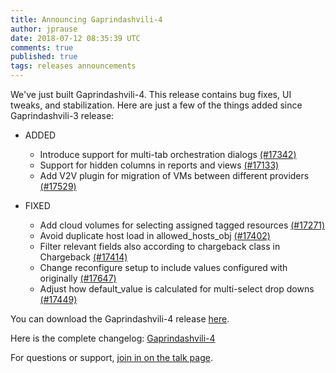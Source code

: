 ```yaml
---
title: Announcing Gaprindashvili-4
author: jprause
date: 2018-07-12 08:35:39 UTC
comments: true
published: true
tags: releases announcements
---
```


We've just built Gaprindashvili-4. This release contains bug fixes, UI tweaks, and stabilization.
Here are just a few of the things added since Gaprindashvili-3 release:

- ADDED
  * Introduce support for multi-tab orchestration dialogs [(#17342)](https://github.com/ManageIQ/manageiq/pull/17342)
  * Support for hidden columns in reports and views [(#17133)](https://github.com/ManageIQ/manageiq/pull/17133)
  * Add V2V plugin for migration of VMs between different providers [(#17529)](https://github.com/ManageIQ/manageiq/pull/17529)

- FIXED 
  * Add cloud volumes for selecting assigned tagged resources [(#17271)](https://github.com/ManageIQ/manageiq/pull/17271)
  * Avoid duplicate host load in allowed_hosts_obj [(#17402)](https://github.com/ManageIQ/manageiq/pull/17402)
  * Filter relevant fields also according to chargeback class in Chargeback [(#17414)](https://github.com/ManageIQ/manageiq/pull/17414)
  * Change reconfigure setup to include values configured with originally [(#17647)](https://github.com/ManageIQ/manageiq/pull/17647)
  * Adjust how default_value is calculated for multi-select drop downs [(#17449)](https://github.com/ManageIQ/manageiq/pull/17449)

You can download the Gaprindashvili-4 release [here](http://manageiq.org/download/).

Here is the complete changelog:
[Gaprindashvili-4](https://github.com/ManageIQ/manageiq/blob/gaprindashvili/CHANGELOG.md)

For questions or support,
[join in on the talk page](http://talk.manageiq.org/).
